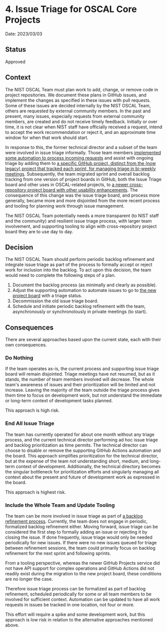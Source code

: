 # 4. Issue Triage for OSCAL Core Projects

Date: 2023/03/03

## Status

Approved

## Context

The NIST OSCAL Team must plan work to add, change, or remove code in project repositories. We document these plans in GitHub issues, and implement the changes as specified in these issues with pull requests. Some of these issues are decided internally by the NIST OSCAL Team, others are requested by external community members. In the past and present, many issues, especially requests from external community members, are created and do not receive timely feedback. Initially or over time, it is not clear when NIST staff have officially received a request, intend to accept the work recommendation or reject it, and an approximate time window for when that work should start.

In response to this, the former technical director and a subset of the team were involved in issue triage informally. Those team members [implemented some automation to process incoming requests](https://github.com/usnistgov/OSCAL/blob/60918cd3fc5508b69b71e8691b071108dab46ec9/.github/workflows/issue-triage.yml) and assist with ongoing triage by adding them to [a specific GitHub project, distinct from the (now legacy) project that tracked each sprint, for managing triage in bi-weekly meetings](https://github.com/usnistgov/OSCAL/projects/52). Subsequently, the team migrated sprint and overall backlog tracking from one version of project boards in GitHub, both the Issue Triage board and other uses in OSCAL-related projects, to [a newer cross-repository project board with other usability enhancements](https://github.com/orgs/usnistgov/projects/25/). The consequence of this change was the issue triage board, and process more generally, became more and more disjointed from the more recent process and tooling for planning work through issue management.

The NIST OSCAL Team potentially needs a more transparent (to NIST staff and the community) and resilient issue triage process, with larger team involvement, and supporting tooling to align with cross-repository project board they are to use day to day.

## Decision

The NIST OSCAL Team should perform periodic backlog refinement and integrate issue triage as part of the process to formally accept or reject work for inclusion into the backlog. To act upon this decision, the team would need to complete the following steps of a plan.

1. Document the backlog process (as minimally and clearly as possible).
1. Adjust the supporting automation to automate issues to go to [the new project board](https://github.com/usnistgov/OSCAL/projects/52) with a triage status.
1. Decommission the old issue triage board.
1. Schedule and initiate periodic backlog refinement with the team, asynchronously or synchronolously in private meetings (to start).

## Consequences

There are several approaches based upon the current state, each with their own consequences.

### Do Nothing

If the team operates as-is, the current process and supporting issue triage board will remain disjointed. Triage meetings have not resumed, but as it stands, the number of team members involved will decrease. The whole team's awareness of issues and their prioritization will be limited and not increase. Leaving the majority of the team outside the triage process gives them time to focus on development work, but not understand the immediate or long-term context of development tasks planned.

This approach is high risk.

### End All Issue Triage

The team has currently operated for about one month without any triage process, and the current technical director performing ad hoc issue triage and backlog prioritization as time permits. The technical director can choose to disable or remove the supporting GitHub Actions automation and the board. This approach simplifies prioritization for the technical director, but at the expense of the team not understanding short, medium, and long-term context of development. Additionally, the technical directory becomes the singular bottleneck for prioritization efforts and singularly managing all context about the present and future of development work as expressed in the board.

This approach is highest risk.

### Include the Whole Team and Update Tooling

The team can be more involved in issue triage as part of [a backlog refinement process](https://www.scrum.org/resources/blog/product-backlog-refinement-explained-13). Currently, the team does not engage in periodic, formalized backlog refinement either. Moving forward, issue triage can be considered the first step to formally adding an issue or rejecting it by closing the issue. If done frequently, issue triage would only be needed periodically for new issues. If there were no new issues queued for triage between refinement sessions, the team could primarily focus on backlog refinement for the next sprint and following sprints.

From a tooling perspective, whereas the newer GitHub Projects service did not have API support for complex operations and GitHub Actions did not readily exist during the migration to the new project board, these conditions are no longer the case.

Therefore issue triage process can be formalized as part of backlog refinement, scheduled periodically for some or all team members to be involved for sufficient context. Automation can be updated to have all work requests in issues be tracked in one location, not four or more.

This effort will require a spike and some development work, but this approach is low risk in relation to the alternative approaches mentioned above.
